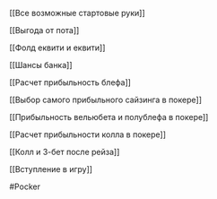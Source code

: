 
[[Все возможные стартовые руки]]

[[Выгода от пота]]

[[Фолд еквити и еквити]]

[[Шансы банка]]

[[Расчет прибыльность блефа]]

[[Выбор самого прибыльного сайзинга в покере]]

[[Прибыльность вельюбета и полублефа в покере]]

[[Расчет прибыльности колла в покере]]

[[Колл и 3-бет после рейза]]

[[Вступление в игру]]

#Pocker 